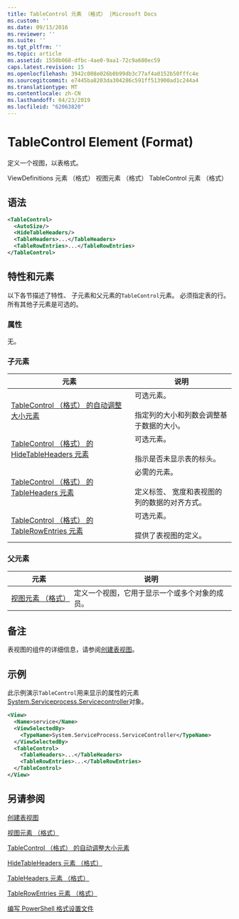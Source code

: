 ```yaml
---
title: TableControl 元素 （格式） |Microsoft Docs
ms.custom: ''
ms.date: 09/13/2016
ms.reviewer: ''
ms.suite: ''
ms.tgt_pltfrm: ''
ms.topic: article
ms.assetid: 1550b068-dfbc-4ae0-9aa1-72c9a680ec59
caps.latest.revision: 15
ms.openlocfilehash: 3942c008e026b0b99db3c77af4a0152b50fffc4e
ms.sourcegitcommit: e7445ba8203da304286c591ff513900ad1c244a4
ms.translationtype: MT
ms.contentlocale: zh-CN
ms.lasthandoff: 04/23/2019
ms.locfileid: "62063820"
---
```

# <a name="tablecontrol-element-format"></a>TableControl Element (Format)

定义一个视图，以表格式。

ViewDefinitions 元素 （格式） 视图元素 （格式） TableControl 元素 （格式）

## <a name="syntax"></a>语法

```xml
<TableControl>
  <AutoSize/>
  <HideTableHeaders/>
  <TableHeaders>...</TableHeaders>
  <TableRowEntries>...</TableRowEntries>
</TableControl>

```

## <a name="attributes-and-elements"></a>特性和元素

以下各节描述了特性、 子元素和父元素的`TableControl`元素。 必须指定表的行。 所有其他子元素是可选的。

### <a name="attributes"></a>属性

无。

### <a name="child-elements"></a>子元素

|元素|说明|
|-------------|-----------------|
|[TableControl （格式） 的自动调整大小元素](./autosize-element-for-tablecontrol-format.md)|可选元素。<br /><br /> 指定列的大小和列数会调整基于数据的大小。|
|[TableControl （格式） 的 HideTableHeaders 元素](./hidetableheaders-element-format.md)|可选元素。<br /><br /> 指示是否未显示表的标头。|
|[TableControl （格式） 的 TableHeaders 元素](./tableheaders-element-format.md)|必需的元素。<br /><br /> 定义标签、 宽度和表视图的列的数据的对齐方式。|
|[TableControl （格式） 的 TableRowEntries 元素](./tablerowentries-element-for-tablecontrol-format.md)|可选元素。<br /><br /> 提供了表视图的定义。|

### <a name="parent-elements"></a>父元素

|元素|说明|
|-------------|-----------------|
|[视图元素 （格式）](./view-element-format.md)|定义一个视图，它用于显示一个或多个对象的成员。|

## <a name="remarks"></a>备注

表视图的组件的详细信息，请参阅[创建表视图](./creating-a-table-view.md)。

## <a name="example"></a>示例

此示例演示`TableControl`用来显示的属性的元素[System.Serviceprocess.Servicecontroller](/dotnet/api/System.ServiceProcess.ServiceController)对象。

```xml
<View>
  <Name>service</Name>
  <ViewSelectedBy>
    <TypeName>System.ServiceProcess.ServiceController</TypeName>
  </ViewSelectedBy>
  <TableControl>
    <TableHeaders>...</TableHeaders>
    <TableRowEntries>...</TableRowEntries>
  </TableControl>
</View>

```

## <a name="see-also"></a>另请参阅

[创建表视图](./creating-a-table-view.md)

[视图元素 （格式）](./view-element-format.md)

[TableControl （格式） 的自动调整大小元素](./autosize-element-for-tablecontrol-format.md)

[HideTableHeaders 元素 （格式）](./hidetableheaders-element-format.md)

[TableHeaders 元素 （格式）](./tableheaders-element-format.md)

[TableRowEntries 元素 （格式）](./tablerowentries-element-for-tablecontrol-format.md)

[编写 PowerShell 格式设置文件](./writing-a-powershell-formatting-file.md)
